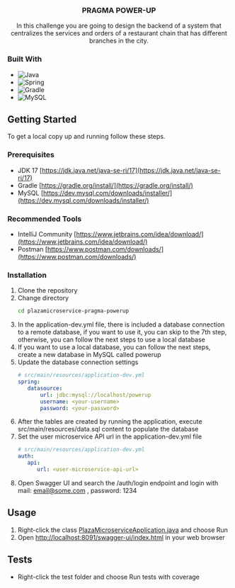 <br />
<div align="center">
<h3 align="center">PRAGMA POWER-UP</h3>
  <p align="center">
    In this challenge you are going to design the backend of a system that centralizes the services and orders of a restaurant chain that has different branches in the city.
  </p>
</div>

### Built With

* ![Java](https://img.shields.io/badge/java-%23ED8B00.svg?style=for-the-badge&logo=java&logoColor=white)
* ![Spring](https://img.shields.io/badge/Spring-6DB33F?style=for-the-badge&logo=spring&logoColor=white)
* ![Gradle](https://img.shields.io/badge/Gradle-02303A.svg?style=for-the-badge&logo=Gradle&logoColor=white)
* ![MySQL](https://img.shields.io/badge/MySQL-00000F?style=for-the-badge&logo=mysql&logoColor=white)


<!-- GETTING STARTED -->
## Getting Started

To get a local copy up and running follow these steps.

### Prerequisites

* JDK 17 [https://jdk.java.net/java-se-ri/17](https://jdk.java.net/java-se-ri/17)
* Gradle [https://gradle.org/install/](https://gradle.org/install/)
* MySQL [https://dev.mysql.com/downloads/installer/](https://dev.mysql.com/downloads/installer/)

### Recommended Tools
* IntelliJ Community [https://www.jetbrains.com/idea/download/](https://www.jetbrains.com/idea/download/)
* Postman [https://www.postman.com/downloads/](https://www.postman.com/downloads/)

### Installation

1. Clone the repository
2. Change directory
   ```sh
   cd plazamicroservice-pragma-powerup
   ```
3. In the application-dev.yml file, there is included a database connection to a remote database, if you want to use it, you can skip to the 7th step, otherwise, you can follow the next steps to use a local database
4. If you want to use a local database, you can follow the next steps, create a new database in MySQL called powerup
5. Update the database connection settings
   ```yml
   # src/main/resources/application-dev.yml
   spring:
      datasource:
          url: jdbc:mysql://localhost/powerup
          username: <your-username>
          password: <your-password>
   ```
6. After the tables are created by running the application, execute src/main/resources/data.sql content to populate the database
7. Set the user microservice API url in the application-dev.yml file
   ```yml
   # src/main/resources/application-dev.yml
   auth:
      api:
         url: <user-microservice-api-url>
   ```
8. Open Swagger UI and search the /auth/login endpoint and login with mail: email@some.com 
   , password: 1234

<!-- USAGE -->
## Usage

1. Right-click the class [PlazaMicroserviceApplication.java](src%2Fmain%2Fjava%2Fcom%2Fpragma%2Fpowerup%2Fplazamicroservice%2FPlazaMicroserviceApplication.java) and choose Run
2. Open [http://localhost:8091/swagger-ui/index.html](http://localhost:8091/swagger-ui/index.html) in your web browser

<!-- ROADMAP -->
## Tests

- Right-click the test folder and choose Run tests with coverage
